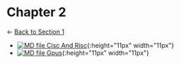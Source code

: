 # Chapter 2

← [Back to Section 1](..)

- [![MD file](https://img.icons8.com/windows/512/4a90e2/regular-document.png) Cisc And Risc](cisc_and_risc.html){:height="11px" width="11px"}
- [![MD file](https://img.icons8.com/windows/512/4a90e2/regular-document.png) Gpus](gpus.html){:height="11px" width="11px"}
